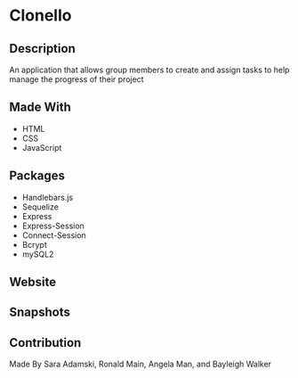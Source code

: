 # Clonello

## Description
An application that allows group members to create and assign tasks to help manage the progress of their project

## Made With
* HTML
* CSS
* JavaScript

## Packages
* Handlebars.js
* Sequelize
* Express
* Express-Session
* Connect-Session
* Bcrypt
* mySQL2

## Website

## Snapshots

## Contribution
Made By Sara Adamski, Ronald Main, Angela Man, and Bayleigh Walker